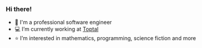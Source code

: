### Hi there!

- :gem: I'm a professional software engineer
- :computer: I’m currently working at [Toptal](https://github.com/toptal/)
- :star: I’m interested in mathematics, programming, science fiction and more
